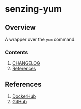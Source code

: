 # senzing-yum

## Overview

A wrapper over the `yum` command.

### Contents

1. [CHANGELOG](CHANGELOG.md)
1. [References](#references)

## References

1. [DockerHub](https://hub.docker.com/r/senzing/yum)
1. [GitHub](https://github.com/Senzing/docker-yum)
